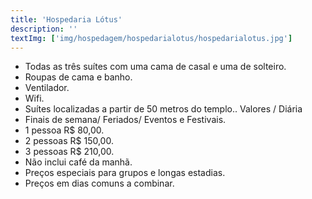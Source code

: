 ```yaml
---
title: 'Hospedaria Lótus'
description: ''
textImg: ['img/hospedagem/hospedarialotus/hospedarialotus.jpg']
---
```

- Todas as três suítes com uma cama de casal e uma de solteiro.
- Roupas de cama e banho.
- Ventilador.
- Wifi.
- Suítes localizadas a partir de 50 metros do templo..
Valores / Diária
- Finais de semana/ Feriados/ Eventos e Festivais.
- 1 pessoa R$ 80,00.
- 2 pessoas R$ 150,00.
- 3 pessoas R$ 210,00.
- Não inclui café da manhã.
- Preços especiais para grupos e longas estadias.
- Preços em dias comuns a combinar.